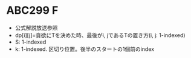 # ABC299 F

- 公式解説放送参照
- dp[i][j]=貪欲にTを決めた時、最後がi, jであるTの置き方(i, j: 1-indexed)
- S: 1-indexed
- k: 1-indexed. 区切り位置。後半のスタートの1個前のindex
